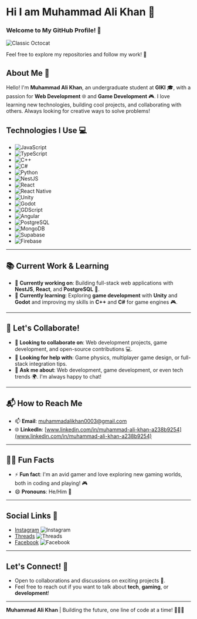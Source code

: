 # Hi I am Muhammad Ali Khan 👋

### Welcome to My GitHub Profile! 🎉

![Classic Octocat](https://github.githubassets.com/images/icons/emoji/octocat.png)

Feel free to explore my repositories and follow my work! 🚀

## About Me 🌟
Hello! I'm **Muhammad Ali Khan**, an undergraduate student at **GIKI** 🎓, with a passion for **Web Development** 🌐 and **Game Development** 🎮. I love learning new technologies, building cool projects, and collaborating with others. Always looking for creative ways to solve problems!

## Technologies I Use 💻

- ![JavaScript](https://img.shields.io/badge/JavaScript-efd81d?style=flat-square&logo=javascript&logoColor=black)  
- ![TypeScript](https://img.shields.io/badge/TypeScript-3178C6?style=flat-square&logo=typescript&logoColor=white)  
- ![C++](https://img.shields.io/badge/C++-00599C?style=flat-square&logo=cplusplus&logoColor=white)  
- ![C#](https://img.shields.io/badge/C%23-239120?style=flat-square&logo=c-sharp&logoColor=white)  
- ![Python](https://img.shields.io/badge/Python-3776AB?style=flat-square&logo=python&logoColor=white)  
- ![NestJS](https://img.shields.io/badge/NestJS-E0234E?style=flat-square&logo=nestjs&logoColor=white)  
- ![React](https://img.shields.io/badge/React-61DAFB?style=flat-square&logo=react&logoColor=black)  
- ![React Native](https://img.shields.io/badge/React_Native-61DAFB?style=flat-square&logo=react&logoColor=black)  
- ![Unity](https://img.shields.io/badge/Unity-000000?style=flat-square&logo=unity&logoColor=white)  
- ![Godot](https://img.shields.io/badge/Godot-358BFF?style=flat-square&logo=godot-engine&logoColor=white)  
- ![GDScript](https://img.shields.io/badge/GDScript-355D4B?style=flat-square&logo=godot&logoColor=white)  
- ![Angular](https://img.shields.io/badge/Angular-DD0031?style=flat-square&logo=angular&logoColor=white)  
- ![PostgreSQL](https://img.shields.io/badge/PostgreSQL-336791?style=flat-square&logo=postgresql&logoColor=white)  
- ![MongoDB](https://img.shields.io/badge/MongoDB-47A248?style=flat-square&logo=mongodb&logoColor=white)  
- ![Supabase](https://img.shields.io/badge/Supabase-3ECF8E?style=flat-square&logo=supabase&logoColor=white)  
- ![Firebase](https://img.shields.io/badge/Firebase-FFCA28?style=flat-square&logo=firebase&logoColor=black)  
---

## 📚 Current Work & Learning

- 🔭 **Currently working on**: Building full-stack web applications with **NestJS**, **React**, and **PostgreSQL** 🚀.
- 🌱 **Currently learning**: Exploring **game development** with **Unity** and **Godot** and improving my skills in **C++** and **C#** for game engines 🎮.
  
---

## 🤝 Let's Collaborate!

- 👯 **Looking to collaborate on**: Web development projects, game development, and open-source contributions 💻.
- 🤔 **Looking for help with**: Game physics, multiplayer game design, or full-stack integration tips.
- 💬 **Ask me about**: Web development, game development, or even tech trends 🌍. I'm always happy to chat!
  
---

## 📬 How to Reach Me

- 📫 **Email**: [muhammadalikhan0003@gmail.com](mailto:muhammadalikhan0003@gmail.com)
- 🌐 **LinkedIn**: [www.linkedin.com/in/muhammad-ali-khan-a238b9254](www.linkedin.com/in/muhammad-ali-khan-a238b9254)
  
---

## 🧑‍💻 Fun Facts

- ⚡ **Fun fact**: I'm an avid gamer and love exploring new gaming worlds, both in coding and playing! 🎮
- 😄 **Pronouns**: He/Him 👦
  
---

## Social Links 📲

- [Instagram](https://www.instagram.com/muhammad_ali_khan_009/) ![Instagram](https://img.shields.io/badge/Instagram-E4405F?style=flat-square&logo=instagram&logoColor=white)
- [Threads](https://www.threads.net/@muhammad_ali_khan_009) ![Threads](https://img.shields.io/badge/Threads-262626?style=flat-square&logo=threads&logoColor=white)
- [Facebook](https://www.facebook.com/profile.php?id=100094497068000) ![Facebook](https://img.shields.io/badge/Facebook-1877F2?style=flat-square&logo=facebook&logoColor=white)

---

## Let's Connect! 🤝
- Open to collaborations and discussions on exciting projects 🌱. 
- Feel free to reach out if you want to talk about **tech**, **gaming**, or **development**!

---

**Muhammad Ali Khan** | Building the future, one line of code at a time! 👨‍💻✨
